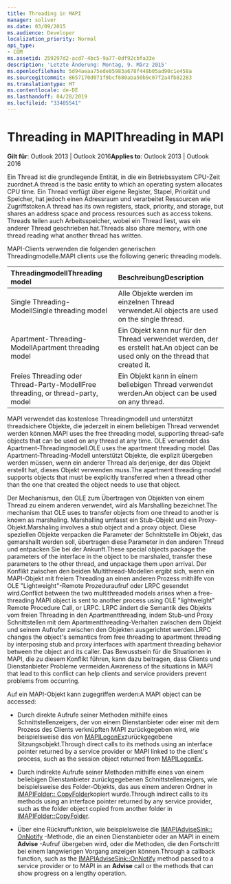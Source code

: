```yaml
---
title: Threading in MAPI
manager: soliver
ms.date: 03/09/2015
ms.audience: Developer
localization_priority: Normal
api_type:
- COM
ms.assetid: 259297d2-acd7-4bc5-9a77-0df92cbfa33e
description: 'Letzte Änderung: Montag, 9. März 2015'
ms.openlocfilehash: 5d94aeaa75ede85983a678f448b05ad90c1e458a
ms.sourcegitcommit: 8657170d071f9bcf680aba50b9c07f2a4fb82283
ms.translationtype: MT
ms.contentlocale: de-DE
ms.lasthandoff: 04/28/2019
ms.locfileid: "33405541"
---
```

# <a name="threading-in-mapi"></a><span data-ttu-id="01e86-103">Threading in MAPI</span><span class="sxs-lookup"><span data-stu-id="01e86-103">Threading in MAPI</span></span>

  
  
<span data-ttu-id="01e86-104">**Gilt für**: Outlook 2013 | Outlook 2016</span><span class="sxs-lookup"><span data-stu-id="01e86-104">**Applies to**: Outlook 2013 | Outlook 2016</span></span> 
  
<span data-ttu-id="01e86-105">Ein Thread ist die grundlegende Entität, in die ein Betriebssystem CPU-Zeit zuordnet.</span><span class="sxs-lookup"><span data-stu-id="01e86-105">A thread is the basic entity to which an operating system allocates CPU time.</span></span> <span data-ttu-id="01e86-106">Ein Thread verfügt über eigene Register, Stapel, Priorität und Speicher, hat jedoch einen Adressraum und verarbeitet Ressourcen wie Zugriffstoken.</span><span class="sxs-lookup"><span data-stu-id="01e86-106">A thread has its own registers, stack, priority, and storage, but shares an address space and process resources such as access tokens.</span></span> <span data-ttu-id="01e86-107">Threads teilen auch Arbeitsspeicher, wobei ein Thread liest, was ein anderer Thread geschrieben hat.</span><span class="sxs-lookup"><span data-stu-id="01e86-107">Threads also share memory, with one thread reading what another thread has written.</span></span>
  
<span data-ttu-id="01e86-108">MAPI-Clients verwenden die folgenden generischen Threadingmodelle.</span><span class="sxs-lookup"><span data-stu-id="01e86-108">MAPI clients use the following generic threading models.</span></span>
  
|<span data-ttu-id="01e86-109">**Threadingmodell**</span><span class="sxs-lookup"><span data-stu-id="01e86-109">**Threading model**</span></span>|<span data-ttu-id="01e86-110">**Beschreibung**</span><span class="sxs-lookup"><span data-stu-id="01e86-110">**Description**</span></span>|
|:-----|:-----|
|<span data-ttu-id="01e86-111">Single Threading-Modell</span><span class="sxs-lookup"><span data-stu-id="01e86-111">Single threading model</span></span>  <br/> |<span data-ttu-id="01e86-112">Alle Objekte werden im einzelnen Thread verwendet.</span><span class="sxs-lookup"><span data-stu-id="01e86-112">All objects are used on the single thread.</span></span>  <br/> |
|<span data-ttu-id="01e86-113">Apartment-Threading-Modell</span><span class="sxs-lookup"><span data-stu-id="01e86-113">Apartment threading model</span></span>  <br/> |<span data-ttu-id="01e86-114">Ein Objekt kann nur für den Thread verwendet werden, der es erstellt hat.</span><span class="sxs-lookup"><span data-stu-id="01e86-114">An object can be used only on the thread that created it.</span></span>  <br/> |
|<span data-ttu-id="01e86-115">Freies Threading oder Thread-Party-Modell</span><span class="sxs-lookup"><span data-stu-id="01e86-115">Free threading, or thread-party, model</span></span>  <br/> |<span data-ttu-id="01e86-116">Ein Objekt kann in einem beliebigen Thread verwendet werden.</span><span class="sxs-lookup"><span data-stu-id="01e86-116">An object can be used on any thread.</span></span>  <br/> |
   
<span data-ttu-id="01e86-117">MAPI verwendet das ﻿kostenlose Threadingmodell und unterstützt threadsichere Objekte, die jederzeit in einem beliebigen Thread verwendet werden können.</span><span class="sxs-lookup"><span data-stu-id="01e86-117">MAPI uses the free threading model, supporting thread-safe objects that can be used on any thread at any time.</span></span> <span data-ttu-id="01e86-118">OLE verwendet das Apartment-Threadingmodell.</span><span class="sxs-lookup"><span data-stu-id="01e86-118">OLE uses the apartment threading model.</span></span> <span data-ttu-id="01e86-119">Das Apartment-Threading-Modell unterstützt Objekte, die explizit übergeben werden müssen, wenn ein anderer Thread als derjenige, der das Objekt erstellt hat, dieses Objekt verwenden muss.</span><span class="sxs-lookup"><span data-stu-id="01e86-119">The apartment threading model supports objects that must be explicitly transferred when a thread other than the one that created the object needs to use that object.</span></span>
  
<span data-ttu-id="01e86-120">Der Mechanismus, den OLE zum Übertragen von Objekten von einem Thread zu einem anderen verwendet, wird als Marshalling bezeichnet.</span><span class="sxs-lookup"><span data-stu-id="01e86-120">The mechanism that OLE uses to transfer objects from one thread to another is known as marshaling.</span></span> <span data-ttu-id="01e86-121">Marshalling umfasst ein Stub-Objekt und ein Proxy-Objekt.</span><span class="sxs-lookup"><span data-stu-id="01e86-121">Marshaling involves a stub object and a proxy object.</span></span> <span data-ttu-id="01e86-122">Diese speziellen Objekte verpacken die Parameter der Schnittstelle im Objekt, das gemarshallt werden soll, übertragen diese Parameter in den anderen Thread und entpacken Sie bei der Ankunft.</span><span class="sxs-lookup"><span data-stu-id="01e86-122">These special objects package the parameters of the interface in the object to be marshaled, transfer these parameters to the other thread, and unpackage them upon arrival.</span></span> <span data-ttu-id="01e86-123">Der Konflikt zwischen den beiden Multithread-Modellen ergibt sich, wenn ein MAPI-Objekt mit freiem Threading an einen anderen Prozess mithilfe von OLE "Lightweight"-Remote Prozeduraufruf oder LRPC gesendet wird.</span><span class="sxs-lookup"><span data-stu-id="01e86-123">Conflict between the two multithreaded models arises when a free-threading MAPI object is sent to another process using OLE "lightweight" Remote Procedure Call, or LRPC.</span></span> <span data-ttu-id="01e86-124">LRPC ändert die Semantik des Objekts vom freien Threading in den Apartmentthreading, indem Stub-und Proxy Schnittstellen mit dem Apartmentthreading-Verhalten zwischen dem Objekt und seinem Aufrufer zwischen den Objekten ausgerichtet werden.</span><span class="sxs-lookup"><span data-stu-id="01e86-124">LRPC changes the object's semantics from free threading to apartment threading by interposing stub and proxy interfaces with apartment threading behavior between the object and its caller.</span></span> <span data-ttu-id="01e86-125">Das Bewusstsein für die Situationen in MAPI, die zu diesem Konflikt führen, kann dazu beitragen, dass Clients und Dienstanbieter Probleme vermeiden.</span><span class="sxs-lookup"><span data-stu-id="01e86-125">Awareness of the situations in MAPI that lead to this conflict can help clients and service providers prevent problems from occurring.</span></span>
  
<span data-ttu-id="01e86-126">Auf ein MAPI-Objekt kann zugegriffen werden:</span><span class="sxs-lookup"><span data-stu-id="01e86-126">A MAPI object can be accessed:</span></span>
  
- <span data-ttu-id="01e86-127">Durch direkte Aufrufe seiner Methoden mithilfe eines Schnittstellenzeigers, der von einem Dienstanbieter oder einer mit dem Prozess des Clients verknüpften MAPI zurückgegeben wird, wie beispielsweise das von [MAPILogonEx](mapilogonex.md)zurückgegebene Sitzungsobjekt.</span><span class="sxs-lookup"><span data-stu-id="01e86-127">Through direct calls to its methods using an interface pointer returned by a service provider or MAPI linked to the client's process, such as the session object returned from [MAPILogonEx](mapilogonex.md).</span></span>
    
- <span data-ttu-id="01e86-128">Durch indirekte Aufrufe seiner Methoden mithilfe eines von einem beliebigen Dienstanbieter zurückgegebenen Schnittstellenzeigers, wie beispielsweise des Folder-Objekts, das aus einem anderen Ordner in [IMAPIFolder:: CopyFolder](imapifolder-copyfolder.md)kopiert wurde.</span><span class="sxs-lookup"><span data-stu-id="01e86-128">Through indirect calls to its methods using an interface pointer returned by any service provider, such as the folder object copied from another folder in [IMAPIFolder::CopyFolder](imapifolder-copyfolder.md).</span></span>
    
- <span data-ttu-id="01e86-129">Über eine Rückruffunktion, wie beispielsweise die [IMAPIAdviseSink:: OnNotify](imapiadvisesink-onnotify.md) -Methode, die an einen Dienstanbieter oder an MAPI in einem **Advise** -Aufruf übergeben wird, oder die Methoden, die den Fortschritt bei einem langwierigen Vorgang anzeigen können.</span><span class="sxs-lookup"><span data-stu-id="01e86-129">Through a callback function, such as the [IMAPIAdviseSink::OnNotify](imapiadvisesink-onnotify.md) method passed to a service provider or to MAPI in an **Advise** call or the methods that can show progress on a lengthy operation.</span></span> 
    

